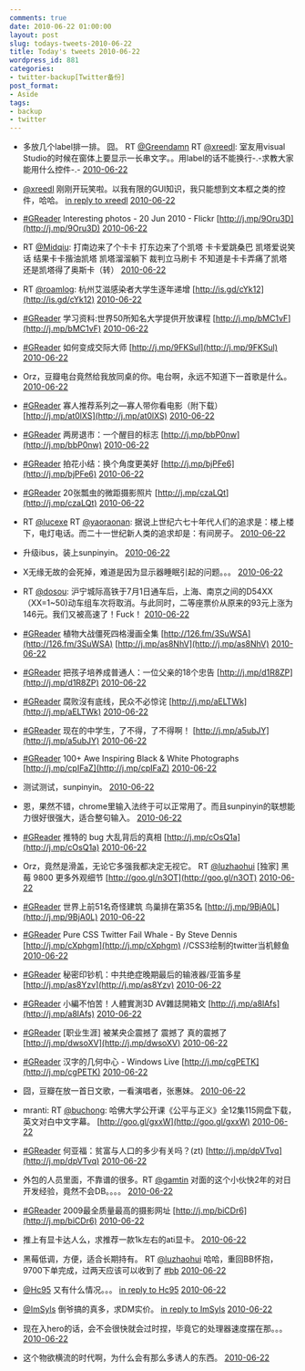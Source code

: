 ```yaml
---
comments: true
date: 2010-06-22 01:00:00
layout: post
slug: todays-tweets-2010-06-22
title: Today's tweets 2010-06-22
wordpress_id: 881
categories:
- twitter-backup[Twitter备份]
post_format:
- Aside
tags:
- backup
- twitter
---
```





  * 多放几个label排一排。 囧。 RT [@Greendamn](http://twitter.com/Greendamn) RT [@xreedl](http://twitter.com/xreedl): 室友用visual Studio的时候在窗体上要显示一长串文字。。用label的话不能换行-.-求教大家能用什么控件-.- [2010-06-22](http://twitter.com/gfrog/statuses/16703607427)





  * [@xreedl](http://twitter.com/xreedl) 刚刚开玩笑啦。以我有限的GUI知识，我只能想到文本框之类的控件，哈哈。 [in reply to xreedl](http://twitter.com/xreedl/statuses/16703741609) [2010-06-22](http://twitter.com/gfrog/statuses/16703823980)





  * [#GReader](http://search.twitter.com/search?q=%23GReader) Interesting photos - 20 Jun 2010 - Flickr [http://j.mp/9Oru3D](http://j.mp/9Oru3D) [2010-06-22](http://twitter.com/gfrog/statuses/16706195477)





  * RT [@Midqiu](http://twitter.com/Midqiu): 打南边来了个卡卡 打东边来了个凯塔 卡卡爱跳桑巴 凯塔爱说笑话 结果卡卡揩油凯塔 凯塔溜溜躺下 裁判立马刷卡 不知道是卡卡弄痛了凯塔 还是凯塔得了奥斯卡（转） [2010-06-22](http://twitter.com/gfrog/statuses/16733044203)





  * RT [@roamlog](http://twitter.com/roamlog): 杭州艾滋感染者大学生逐年递增  [http://is.gd/cYk12](http://is.gd/cYk12) [2010-06-22](http://twitter.com/gfrog/statuses/16733066569)





  * [#GReader](http://search.twitter.com/search?q=%23GReader) 学习资料:世界50所知名大学提供开放课程 [http://j.mp/bMC1vF](http://j.mp/bMC1vF) [2010-06-22](http://twitter.com/gfrog/statuses/16733450576)





  * [#GReader](http://search.twitter.com/search?q=%23GReader) 如何变成交际大师 [http://j.mp/9FKSul](http://j.mp/9FKSul) [2010-06-22](http://twitter.com/gfrog/statuses/16733700772)





  * Orz，豆瓣电台竟然给我放同桌的你。电台啊，永远不知道下一首歌是什么。 [2010-06-22](http://twitter.com/gfrog/statuses/16734228477)





  * [#GReader](http://search.twitter.com/search?q=%23GReader) 寡人推荐系列之—寡人带你看电影（附下载） [http://j.mp/at0lXS](http://j.mp/at0lXS) [2010-06-22](http://twitter.com/gfrog/statuses/16734340816)





  * [#GReader](http://search.twitter.com/search?q=%23GReader) 两房退市：一个醒目的标志 [http://j.mp/bbP0nw](http://j.mp/bbP0nw) [2010-06-22](http://twitter.com/gfrog/statuses/16734526447)





  * [#GReader](http://search.twitter.com/search?q=%23GReader) 拍花小结：换个角度更美好 [http://j.mp/bjPFe6](http://j.mp/bjPFe6) [2010-06-22](http://twitter.com/gfrog/statuses/16734668108)





  * [#GReader](http://search.twitter.com/search?q=%23GReader) 20张瓢虫的微距摄影照片 [http://j.mp/czaLQt](http://j.mp/czaLQt) [2010-06-22](http://twitter.com/gfrog/statuses/16735293598)





  * RT [@lucexe](http://twitter.com/lucexe) RT [@yaoraonan](http://twitter.com/yaoraonan): 据说上世纪六七十年代人们的追求是：楼上楼下，电灯电话。而二十一世纪新人类的追求却是：有间房子。 [2010-06-22](http://twitter.com/gfrog/statuses/16736793240)





  * 升级ibus，装上sunpinyin。 [2010-06-22](http://twitter.com/gfrog/statuses/16740562446)





  * X无缘无故的会死掉，难道是因为显示器睡眠引起的问题。。。 [2010-06-22](http://twitter.com/gfrog/statuses/16741071473)





  * RT [@dosou](http://twitter.com/dosou): 沪宁城际高铁于7月1日通车后，上海、南京之间的D54XX（XX=1~50)动车组车次将取消。与此同时，二等座票价从原来的93元上涨为146元。我们又被高速了！Fuck！ [2010-06-22](http://twitter.com/gfrog/statuses/16743497705)





  * [#GReader](http://search.twitter.com/search?q=%23GReader) 植物大战僵死四格漫画全集 [http://126.fm/3SuWSA](http://126.fm/3SuWSA) [http://j.mp/as8NhV](http://j.mp/as8NhV) [2010-06-22](http://twitter.com/gfrog/statuses/16743930733)





  * [#GReader](http://search.twitter.com/search?q=%23GReader) 把孩子培养成普通人：一位父亲的18个忠告 [http://j.mp/d1R8ZP](http://j.mp/d1R8ZP) [2010-06-22](http://twitter.com/gfrog/statuses/16743939821)





  * [#GReader](http://search.twitter.com/search?q=%23GReader) 腐败沒有底线，民众不必惊诧 [http://j.mp/aELTWk](http://j.mp/aELTWk) [2010-06-22](http://twitter.com/gfrog/statuses/16744046017)





  * [#GReader](http://search.twitter.com/search?q=%23GReader) 现在的中学生，了不得，了不得啊！ [http://j.mp/a5ubJY](http://j.mp/a5ubJY) [2010-06-22](http://twitter.com/gfrog/statuses/16744195128)





  * [#GReader](http://search.twitter.com/search?q=%23GReader) 100+ Awe Inspiring Black & White Photographs [http://j.mp/cpIFaZ](http://j.mp/cpIFaZ) [2010-06-22](http://twitter.com/gfrog/statuses/16744280959)





  * 测试测试，sunpinyin。 [2010-06-22](http://twitter.com/gfrog/statuses/16750259169)





  * 恩，果然不错，chrome里输入法终于可以正常用了。而且sunpinyin的联想能力很好很强大，适合整句输入。 [2010-06-22](http://twitter.com/gfrog/statuses/16750305317)





  * [#GReader](http://search.twitter.com/search?q=%23GReader) 推特的 bug 大乱背后的真相 [http://j.mp/cOsQ1a](http://j.mp/cOsQ1a) [2010-06-22](http://twitter.com/gfrog/statuses/16750745222)





  * Orz，竟然是滑盖，无论它多强我都决定无视它。 RT [@luzhaohui](http://twitter.com/luzhaohui) [独家] 黑莓 9800 更多外观细节 [http://goo.gl/n3OT](http://goo.gl/n3OT) [2010-06-22](http://twitter.com/gfrog/statuses/16751096592)





  * [#GReader](http://search.twitter.com/search?q=%23GReader) 世界上前51名奇怪建筑 鸟巢排在第35名 [http://j.mp/9BjA0L](http://j.mp/9BjA0L) [2010-06-22](http://twitter.com/gfrog/statuses/16754716125)





  * [#GReader](http://search.twitter.com/search?q=%23GReader) Pure CSS Twitter Fail Whale - By Steve Dennis [http://j.mp/cXphgm](http://j.mp/cXphgm) //CSS3绘制的twitter当机鲸鱼 [2010-06-22](http://twitter.com/gfrog/statuses/16754980846)





  * [#GReader](http://search.twitter.com/search?q=%23GReader) 秘密印钞机：中共绝症晚期最后的输液器/亚笛多星 [http://j.mp/as8Yzv](http://j.mp/as8Yzv) [2010-06-22](http://twitter.com/gfrog/statuses/16755228627)





  * [#GReader](http://search.twitter.com/search?q=%23GReader) 小編不怕苦！人體實測3D AV雜誌開箱文 [http://j.mp/a8lAfs](http://j.mp/a8lAfs) [2010-06-22](http://twitter.com/gfrog/statuses/16755249690)





  * [#GReader](http://search.twitter.com/search?q=%23GReader) [职业生涯] 被某央企震撼了 震撼了 真的震撼了 [http://j.mp/dwsoXV](http://j.mp/dwsoXV) [2010-06-22](http://twitter.com/gfrog/statuses/16755730105)





  * [#GReader](http://search.twitter.com/search?q=%23GReader) 汉字的几何中心 - Windows Live [http://j.mp/cgPETK](http://j.mp/cgPETK) [2010-06-22](http://twitter.com/gfrog/statuses/16756000734)





  * 囧，豆瓣在放一首日文歌，一看演唱者，张惠妹。 [2010-06-22](http://twitter.com/gfrog/statuses/16756140670)





  * mranti: RT [@buchong](http://twitter.com/buchong): 哈佛大学公开课《公平与正义》全12集115网盘下载，英文对白中文字幕。 [http://goo.gl/gxxW](http://goo.gl/gxxW) [2010-06-22](http://twitter.com/gfrog/statuses/16756252001)





  * [#GReader](http://search.twitter.com/search?q=%23GReader) 何亚福：贫富与人口的多少有关吗？(zt) [http://j.mp/dpVTvq](http://j.mp/dpVTvq) [2010-06-22](http://twitter.com/gfrog/statuses/16756374464)





  * 外包的人员里面，不靠谱的很多。RT [@gamtin](http://twitter.com/gamtin) 对面的这个小伙快2年的对日开发经验，竟然不会DB。。。。 [2010-06-22](http://twitter.com/gfrog/statuses/16756802105)





  * [#GReader](http://search.twitter.com/search?q=%23GReader) 2009最全质量最高的摄影网址 [http://j.mp/biCDr6](http://j.mp/biCDr6) [2010-06-22](http://twitter.com/gfrog/statuses/16761636715)





  * 推上有显卡达人么，求推荐一款1k左右的ati显卡。 [2010-06-22](http://twitter.com/gfrog/statuses/16768884798)





  * 黑莓低调，方便，适合长期持有。 RT [@luzhaohui](http://twitter.com/luzhaohui) 哈哈，重回BB怀抱，9700下单完成，过两天应该可以收到了 [#bb](http://search.twitter.com/search?q=%23bb) [2010-06-22](http://twitter.com/gfrog/statuses/16770228801)





  * [@Hc95](http://twitter.com/Hc95) 又有什么情况。。。 [in reply to Hc95](http://twitter.com/Hc95/statuses/16770364997) [2010-06-22](http://twitter.com/gfrog/statuses/16770591812)





  * [@ImSyls](http://twitter.com/ImSyls) 倒爷搞的真多，求DM实价。 [in reply to ImSyls](http://twitter.com/ImSyls/statuses/16774275524) [2010-06-22](http://twitter.com/gfrog/statuses/16774888626)





  * 现在入hero的话，会不会很快就会过时捏，毕竟它的处理器速度摆在那。。。 [2010-06-22](http://twitter.com/gfrog/statuses/16775705035)





  * 这个物欲横流的时代啊，为什么会有那么多诱人的东西。 [2010-06-22](http://twitter.com/gfrog/statuses/16778012588)




